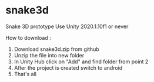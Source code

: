 # snake3d
Snake 3D prototype
Use Unity 2020.1.10f1 or never

How to download :
1. Download snake3d.zip from github
2. Unzip the file into new folder
3. In Unity Hub click on "Add" and find folder from point 2
4. After the project is created switch to android
5. That's all 
